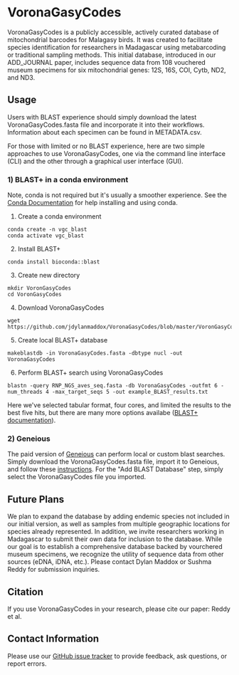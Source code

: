 # VoronaGasyCodes
VoronaGasyCodes is a publicly accessible, actively curated database of mitochondrial barcodes for Malagasy birds. It was created to facilitate species identification for researchers in Madagascar using metabarcoding or traditional sampling methods. This initial database, introduced in our ADD_JOURNAL paper, includes sequence data from 108 vouchered museum specimens for six mitochondrial genes: 12S, 16S, COI, Cytb, ND2, and ND3. 

## Usage
Users with BLAST experience should simply download the latest VoronaGasyCodes.fasta file and incorporate it into their workflows. Information about each specimen can be found in  METADATA.csv.

For those with limited or no BLAST experience, here are two simple approaches to use VoronaGasyCodes, one via the command line interface (CLI) and the other through a graphical user interface (GUI).


### 1) BLAST+ in a conda environment 
Note, conda is not required but it's usually a smoother experience. See the [Conda Documentation](https://conda.io/projects/conda/en/latest/index.html) for help installing and using conda. 

1) Create a conda environment
```
conda create -n vgc_blast
conda activate vgc_blast
```
2) Install BLAST+
```
conda install bioconda::blast
```
3) Create new directory
```
mkdir VoronGasyCodes
cd VoronGasyCodes
```
4) Download VoronaGasyCodes
```
wget https://github.com/jdylanmaddox/VoronaGasyCodes/blob/master/VoronGasyCodes.fasta
```
5) Create local BLAST+ database
```
makeblastdb -in VoronaGasyCodes.fasta -dbtype nucl -out VoronaGasyCodes
```
6) Perform BLAST+ search using VoronaGasyCodes  
```
blastn -query RNP_NGS_aves_seq.fasta -db VoronaGasyCodes -outfmt 6 -num_threads 4 -max_target_seqs 5 -out example_BLAST_results.txt
```
Here we've selected tabular format, four cores, and limited the results to the best five hits, but there are many more options availabe ([BLAST+ documentation](https://www.ncbi.nlm.nih.gov/books/NBK279690/)).

### 2) Geneious
The paid version of [Geneious](https://www.geneious.com) can perform local or custom blast searches. Simply download the VoronaGasyCodes.fasta file, import it to Geneious, and follow these
[instructions](https://help.geneious.com/hc/en-us/articles/360044627372-How-can-I-BLAST-against-my-own-sequences-or-a-database-that-isn-t-part-of-NCBI). For the "Add BLAST Database" step, simply select the VoronaGasyCodes file you imported.

## Future Plans
We plan to expand the database by adding endemic species not included in our initial version, as well as samples from multiple geographic locations for species already represented. In addition, we invite researchers working in Madagascar to submit their own data for inclusion to the database. While our goal is to establish a comprehensive database backed by vourchered museum specimens, we recognize the utility of sequence data from other sources (eDNA, iDNA, etc.). Please contact Dylan Maddox or Sushma Reddy for submission inquiries. 

## Citation
If you use VoronaGasyCodes in your research, please cite our paper: Reddy et al.

## Contact Information
Please use our [GitHub issue tracker](https://github.com/jdylanmaddox/VoronaGasyCodes/issues) to provide feedback, ask questions, or report errors.

